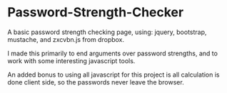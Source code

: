 Password-Strength-Checker
=========================

A basic password strength checking page, using: jquery, bootstrap, mustache, and zxcvbn.js from dropbox.

I made this primarily to end arguments over password strengths, and to work with some interesting javascript tools.

An added bonus to using all javascript for this project is all calculation is done client side, so the passwords never leave the browser.

